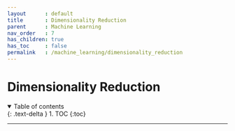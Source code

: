 ```yaml
---
layout      : default
title       : Dimensionality Reduction
parent		: Machine Learning
nav_order   : 7
has_children: true
has_toc     : false
permalink   : /machine_learning/dimensionality_reduction
---
```


# Dimensionality Reduction

<details open markdown="block">
  <summary>Table of contents</summary>
  {: .text-delta }
  1. TOC
  {:toc}
</details>

---
